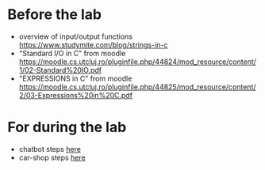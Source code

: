 # Before the lab
* overview of input/output functions  https://www.studymite.com/blog/strings-in-c
* "Standard I/O in C" from moodle https://moodle.cs.utcluj.ro/pluginfile.php/44824/mod_resource/content/1/02-Standard%20IO.pdf
* "EXPRESSIONS in C" from moodle https://moodle.cs.utcluj.ro/pluginfile.php/44825/mod_resource/content/2/03-Expressions%20in%20C.pdf

# For during the lab
* chatbot steps [here](tutorials/chatbot-steps.md)
* car-shop steps [here](tutorials/car-shop-steps.md)
